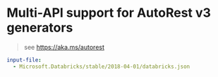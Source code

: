 # Multi-API support for AutoRest v3 generators

> see https://aka.ms/autorest

``` yaml $(enable-multi-api)
input-file:
  - Microsoft.Databricks/stable/2018-04-01/databricks.json
```
